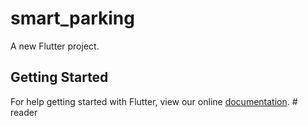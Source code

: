 # smart_parking

A new Flutter project.

## Getting Started

For help getting started with Flutter, view our online
[documentation](https://flutter.io/).
#   r e a d e r  
 